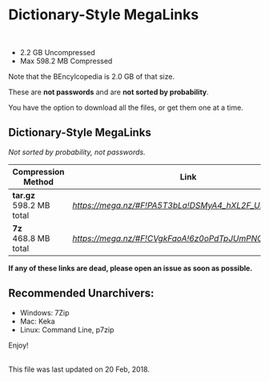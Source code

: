 # Dictionary-Style MegaLinks

<br>

* 2.2 GB Uncompressed
* Max 598.2 MB Compressed

Note that the BEncylcopedia is 2.0 GB of that size.

These are __not passwords__ and are __not sorted by probability__.



You have the option to download all the files, or get them one at a time.


  ## Dictionary-Style MegaLinks
  *Not sorted by probability, not passwords.*


| Compression Method | Link |
| --- | --- |
| __tar.gz__ <br>  598.2 MB total | *https://mega.nz/#F!PA5T3bLa!DSMyA4_hXL2F_UnmPBSVpw* |
| __7z__ <br> 468.8 MB total |*https://mega.nz/#F!CVgkFaoA!6z0oPdTpJUmPNC85oefsrw* |

__If any of these links are dead, please open an issue as soon as possible.__



## Recommended Unarchivers:
  * Windows: 7Zip
  * Mac: Keka
  * Linux: Command Line, p7zip

  Enjoy!

<br>
This file was last updated on 20 Feb, 2018.
